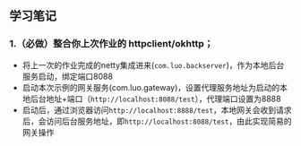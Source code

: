 ## 学习笔记
### 1.（必做）整合你上次作业的 httpclient/okhttp；
 - 将上一次的作业完成的netty集成进来(```com.luo.backserver```)，作为本地后台服务启动，绑定端口8088
 - 启动本次示例的网关服务(com.luo.gateway)，设置代理服务地址为启动的本地后台地址+端口（```http://localhost:8088/test```），代理端口设置为8888
 - 启动后，通过浏览器访问```http://localhost:8888/test```，本地网关会收到请求后，会访问后台服务地址，即```http://localhost:8088/test```，由此实现简易的网关操作
